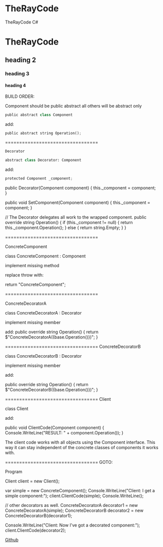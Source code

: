 # TheRayCode
TheRayCode C# 
# TheRayCode
## heading 2
### heading 3
#### heading 4


BUILD ORDER:

Component
should be public abstract all others will be abstract only

```python
public abstract class Component
```

add:

```python
public abstract string Operation();
```

=================================

```python
Decorator
```

```python
abstract class Decorator: Component
```

add:

```python
protected Component _component;
```

public Decorator(Component component)
{
    this._component = component;
}

public void SetComponent(Component component)
{
    this._component = component;
}

// The Decorator delegates all work to the wrapped component.
public override string Operation()
{
    if (this._component != null)
    {
       return this._component.Operation();
    }
    else
    {
        return string.Empty;
    }
}



=================================

ConcreteComponent

class ConcreteComponent : Component

implement missing method

replace throw with:

return "ConcreteComponent";


=================================

ConcreteDecoratorA

class ConcreteDecoratorA : Decorator

implement missing member

add:
public override string Operation()
{
   return $"ConcreteDecoratorA({base.Operation()})";
}

=================================
ConcreteDecoratorB

class ConcreteDecoratorB : Decorator

implement missing member

add:

public override string Operation()
{
    return $"ConcreteDecoratorB({base.Operation()})";
}


=================================
Client

class Client

add:

public void ClientCode(Component component)
{
    Console.WriteLine("RESULT: " + component.Operation());
}

The client code works with all objects using the Component interface. This way it can stay independent of the concrete classes of components it works with.

=================================
GOTO:

Program

Client client = new Client();

var simple = new ConcreteComponent();
Console.WriteLine("Client: I get a simple component:");
client.ClientCode(simple);
Console.WriteLine();

// other decorators as well.
ConcreteDecoratorA decorator1 = new ConcreteDecoratorA(simple);
ConcreteDecoratorB decorator2 = new ConcreteDecoratorB(decorator1);

Console.WriteLine("Client: Now I've got a decorated component:");
client.ClientCode(decorator2);



[Github](https://www.TheRayCode.com)
